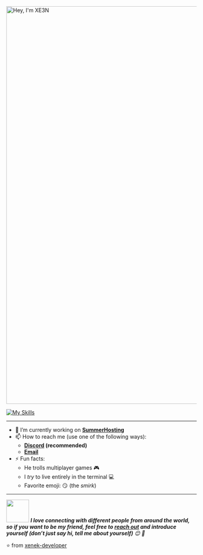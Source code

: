 <img width="1050" src="https://media.discordapp.net/attachments/1134165530929004585/1206898060261720086/Projekt_bez_nazwy_5.png?ex=65ddae68&is=65cb3968&hm=1d0685459789cb13dab0f6e2dcb8ae2944e37ed86c0957ea997f690fd0ffb2d7&=&format=webp&quality=lossless&width=787&height=300" alt="Hey, I'm XE3N" />

[![My Skills](https://skills.thijs.gg/icons?i=cloudflare,html,css,docker,figma,jquery,lua,mysql,nodejs,php,react,tailwind,vue)](https://discord.gg/DJh7kFmKMW)

<hr>

- 🔭 I’m currently working on  **[SummerHosting](https://summerhosting.pl)**
- 📫 How to reach me (use one of the following ways):
   - **[Discord](https://discord.gg/DJh7kFmKMW) (recommended)**
   - **[Email](mailto:xenek.developer@gmail.com)**
- ⚡ Fun facts: 
   - He trolls multiplayer games 🎮
   - I *try* to live entirely in the terminal :computer:
   - Favorite emoji: :smirk: (the *smirk*)

<hr>
<img src="https://media.giphy.com/media/LnQjpWaON8nhr21vNW/giphy.gif" width="60"> <em><b>I love connecting with different people from around the world, so if you want to be my friend, feel free to <a href="https://summerhosting.pl">reach out</a> and introduce yourself (don’t just say hi, tell me about yourself)</b> 😊 💜</em>

<!--The End, special thanks to all the wonderful people who made
the GitHub profile readme stats/workflows to make my profile look
fabulously dynamic ❤️-->

:star: from [xenek-developer](https://github.com/xenek-developer)
